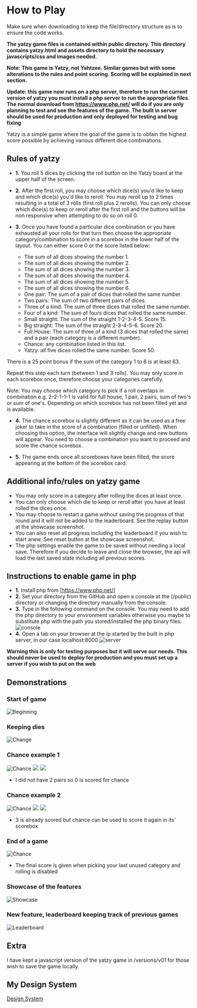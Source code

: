 # How to Play
Make sure when downloading to keep the file/directory structure as is to ensure the code works.

**The yatzy game files is contained within public directory. This directory contains yatzy.html and assets directory to hold the necessary javascripts/css and images needed.**

**Note: This game is Yatzy, not Yahtzee. Similar games but with some alterations to the rules and point scoring. Scoring will be explained in next section.**

**Update: this game now runs on a php server, therefore to run the current version of yatzy you must install a php server to run the appropriate files. The normal download from https://www.php.net/ will do if you are only planning to test and see the features of the game. The built in server should be used for production and only deployed for testing and bug fixing**

Yatzy is a simple game where the goal of the game is to obtain the highest score possible by achieving various different dice combinations.

## Rules of yatzy
- **1.** You roll 5 dices by clicking the roll button on the Yatzy board at the upper half of the screen.
- **2.** After the first roll, you may choose which dice(s) you'd like to keep and which dice(s) you'd like to reroll. You may reroll up to 2 times resulting in a total of 3 rolls (first roll plus 2 rerolls). You can only choose which dice(s) to keep or reroll after the first roll and the buttons will be non responsive when attempting to do so on roll 0.
- **3.** Once you have found a particular dice combination or you have exhausted all your rolls for that turn then choose the appropriate category/combination to score in a scorebox in the lower half of the layout. You can either score 0 or the score listed below:

	- The sum of all dices showing the number 1.
	- The sum of all dices showing the number 2.
	- The sum of all dices showing the number 3.
	- The sum of all dices showing the number 4.
	- The sum of all dices showing the number 5.
	- The sum of all dices showing the number 6.
	- One pair: The sum of a pair of dices that rolled the same number.
	- Two pairs: The sum of two different pairs of dices.
	- Three of a kind: The sum of three dices that rolled the same number.
	- Four of a kind: The sum of fours dices that rolled the same number.
	- Small straight: The sum of the straight 1-2-3-4-5. Score 15.
	- Big straight: The sum of the straight 2-3-4-5-6. Score 20.
	- Full House: The sum of three of a kind (3 dices that rolled the same) 	and a pair (each category is a different number).
	- Chance: any combination listed in this list.
	- Yatzy: all five dices rolled the same number. Score 50.

There is a 25 point bonus if the sum of the category 1 to 6 is at least 63.

Repeat this step each turn (between 1 and 3 rolls). You may only score in each scorebox once, therefore choose your categories carefully.

Note: You may choose which category to pick if a roll overlaps in combination e.g. 2-2-1-1-1 is valid for full house, 1 pair, 2 pairs, sum of two's or sum of one's. Depending on which scorebox has not been filled yet and is available.

- **4.** The chance scorebox is slightly different as it can be used as a free joker to take in the score of a combination (filled or unfilled). When choosing this option, the interface will slightly change and new buttons will appear. You need to choose a combination you want to proceed and score the chance scorebox.

- **5.** The game ends once all scoreboxes have been filled, the score appearing at the bottom of the scorebox card.

## Additional info/rules on yatzy game
- You may only score in a category after rolling the dices at least once.
- You can only choose which die to keep or reroll after you have at least rolled
the dices once.
- You may choose to restart a game without saving the progress of that round
and it will not be added to the leaderboard. See the replay button at the showcase screenshot.
- You can also reset all progress including the leaderboard if you wish to start anew. 
See reset button at the showcase screenshot.
- The php settings enable the game to be saved without needing a local save.
Therefore if you decide to leave and close the browser, the api will load the last saved state
including all previous scores.

## Instructions to enable game in php
- **1.** Install php from [https://www.php.net/]
- **2.** Set your directory from the GitHub and open a console at the (/public) directory or changing the directory manually from the console.
- **3.** Type in the following command on the console. You may need to add the php directory to your environment variables otherwise you maybe to substitute php with the path you stored/installed the php binary files.
![console](/docs/design_system/console.png)
- **4.** Open a tab on your browser at the ip started by the built in php server, in our case localhost:8000
![server](/docs/design_system/server.png)

**Warning this is only for testing purposes but it will serve our needs. This should never be used to deploy for production and you must set up a server if you wish to put on the web**
	

## Demonstrations

### Start of game
![Beginning](/docs/design_system/start.png)

### Keeping dies
![Change](/docs/design_system/changekeep.png)

### Chance example 1
![Chance](/docs/design_system/chance1_1.png)
![](/docs/design_system/chance1_2.png)
![](/docs/design_system/chance1_3.png)
- I did not have 2 pairs so 0 is scored for chance

### Chance example 2
![Chance](/docs/design_system/chance2_1.png)
![](/docs/design_system/chance2_2.png)
![](/docs/design_system/chance2_3.png)
- 3 is already scored but chance can be used to score it again in its' scorebox

### End of a game
![Chance](/docs/design_system/gameend.png)
- The final score is given when picking your last unused category and rolling is disabled

### Showcase of the features
![Showcase](/docs/design_system/showcase.png)

### New feature, leaderboard keeping track of previous games
![Leaderboard](/docs/design_system/leaderboard.png)

## Extra
I have kept a javascript version of the yatzy game in /versions/v01 for those
wish to save the game locally.

## My Design System
[Design System](/docs/design_system.md)